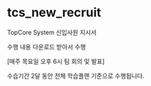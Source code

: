 # tcs_new_recruit

TopCore System 신입사원 지시서


수행 내용 다운로드 받아서 수행


[매주 목요일 오후 6시 팀 회의 및 발표]


수습기간 2달 동안
 전체 학습플랜 기준으로 수행됩니다.